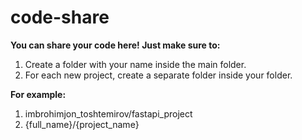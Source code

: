 # code-share
**You can share your code here! Just make sure to:**  
1. Create a folder with your name inside the main folder.  
2. For each new project, create a separate folder inside your folder.

**For example:**
1. imbrohimjon_toshtemirov/fastapi_project
2. {full_name}/{project_name}
